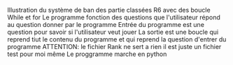 Illustration du système de ban des partie classées R6 avec des boucle While et for
Le programme fonction des questions que l'utilisateur répond au question donner par le programme
Entrée du programme est une question pour savoir si l'utilisateur veut jouer 
La sortie est une boucle qui reprend tiut le contenu du programme et qui reprend la question d'entrer du programme 
ATTENTION: le fichier Rank ne sert a rien il est juste un fichier test pour moi même 
Le proggramme marche en python 
